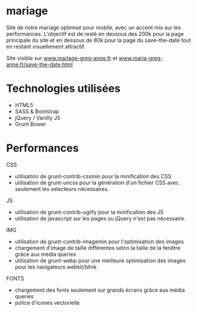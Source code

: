 mariage
=======

Site de notre mariage optimisé pour mobile, avec un accent mis sur les performances.
L'objectif est de resté en dessous des 200k pour la page principale du site et en dessous de 80k pour la page du save-the-date tout en restant visuellement attractif.

Site visible sur www.mariage-greg-anne.fr et www.maria-greg-anne.fr/save-the-date.html

# Technologies utilisées

- HTML5 
- SASS & Bootstrap
- jQuery / Vanilly JS
- Grunt Bower

# Performances

CSS
- utilisation de grunt-contrib-cssmin pour la minification des CSS
- utilisation de grunt-uncss pour la génération d'un fichier CSS avec seulement les selecteurs nécessaires.

JS
- utilisation de grunt-contrib-uglify pour la minification des JS
- utilisation de javascript sur les pages ou jQuery n'est pas nécessaire.

IMG
- utilisation de grunt-contrib-imagemin pour l'optimisation des images
- chargement d'image de taille différentes selon la taille de la fenêtre grâce aux media queries
- utilisation de grunt-webp pour une meilleure optimisation des images pour les navigateurs webkit/blink

FONTS
- chargement des fonts seulement sur grands écrans grâce aux média queries
- police d'icones vectorielle
